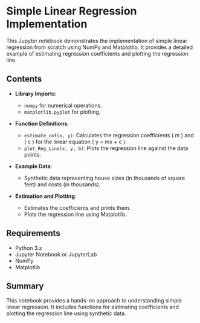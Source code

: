 # Simple Linear Regression Implementation

This Jupyter notebook demonstrates the implementation of simple linear regression from scratch using NumPy and Matplotlib. It provides a detailed example of estimating regression coefficients and plotting the regression line.

## Contents

- **Library Imports**:
  - `numpy` for numerical operations.
  - `matplotlib.pyplot` for plotting.

- **Function Definitions**:
  - `estimate_cof(x, y)`: Calculates the regression coefficients \( m \) and \( c \) for the linear equation \( y = mx + c \).
  - `plot_Reg_Line(x, y, b)`: Plots the regression line against the data points.

- **Example Data**:
  - Synthetic data representing house sizes (in thousands of square feet) and costs (in thousands).

- **Estimation and Plotting**:
  - Estimates the coefficients and prints them.
  - Plots the regression line using Matplotlib.


## Requirements

- Python 3.x
- Jupyter Notebook or JupyterLab
- NumPy
- Matplotlib

## Summary

This notebook provides a hands-on approach to understanding simple linear regression. It includes functions for estimating coefficients and plotting the regression line using synthetic data.
